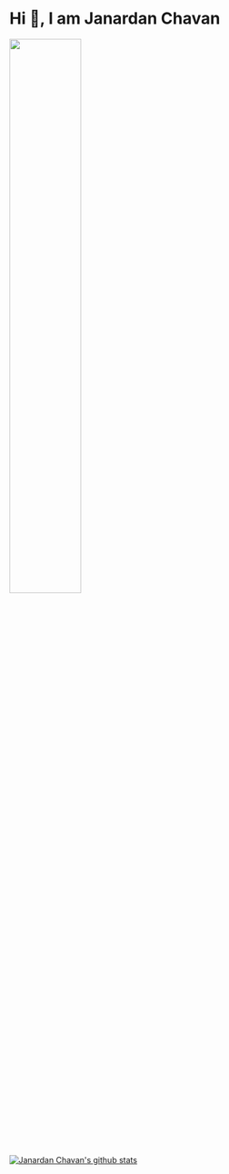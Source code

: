 # Hi 👋, I am Janardan Chavan
[<img src="https://github.com/janardanchavan/janardanchavan.github.io/blob/master/Me.jpg" width="50%" height="50%">](https://github.com/janardanchavan)

<a href="https://github.com/janardanchavan">
 <img align="center" src="https://github-readme-stats.vercel.app/api?username=janardanchavan&show_icons=true&theme=light&line_height=27" alt="Janardan Chavan's github stats"/>
</a>


